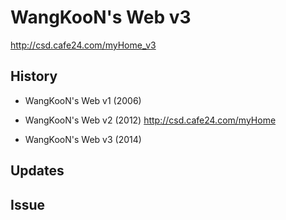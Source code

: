 # WangKooN's Web v3
http://csd.cafe24.com/myHome_v3 

## History

- WangKooN's Web v1 (2006)
- WangKooN's Web v2 (2012)
http://csd.cafe24.com/myHome

- WangKooN's Web v3 (2014)

## Updates

## Issue
